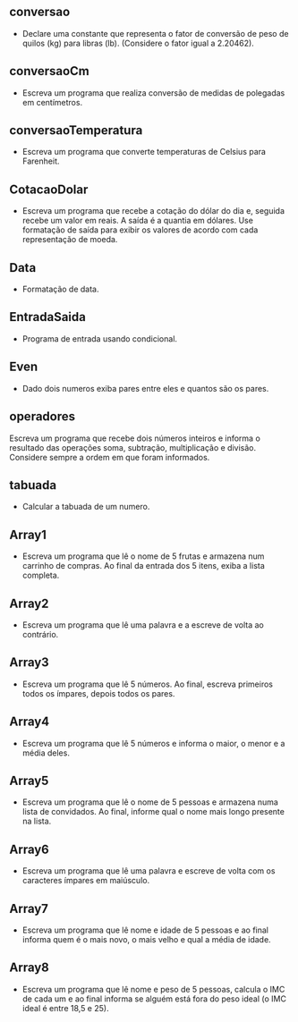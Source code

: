 ## conversao
* Declare uma constante que representa o fator de conversão de peso de quilos (kg) para libras (lb). (Considere o fator igual a 2.20462).

## conversaoCm
* Escreva um programa que realiza conversão de medidas de polegadas em centímetros.

## conversaoTemperatura
* Escreva um programa que converte temperaturas de Celsius para Farenheit.

## CotacaoDolar
* Escreva um programa que recebe a cotação do dólar do dia e, seguida recebe um valor em reais. A saída é a quantia em dólares. 
Use formatação de saída para exibir os valores de acordo com cada representação de moeda.

## Data
* Formatação de data.

## EntradaSaida
* Programa de entrada usando condicional.

## Even
* Dado dois numeros exiba pares entre eles e quantos são os pares.

## operadores
Escreva um programa que recebe dois números inteiros e informa o resultado das operações soma, subtração, multiplicação e divisão. Considere sempre a ordem em que foram informados.

## tabuada
* Calcular a tabuada de um numero.

## Array1
* Escreva um programa que lê o nome de 5 frutas e armazena num carrinho de compras. Ao final da entrada dos 5 itens, exiba a lista completa.

## Array2
* Escreva um programa que lê uma palavra e a escreve de volta ao contrário.

## Array3
* Escreva um programa que lê 5 números. Ao final, escreva primeiros todos os ímpares, depois todos os pares.

## Array4
* Escreva um programa que lê 5 números e informa o maior, o menor e a média deles.

## Array5
* Escreva um programa que lê o nome de 5 pessoas e armazena numa lista de convidados. 
Ao final, informe qual o nome mais longo presente na lista.

## Array6
* Escreva um programa que lê uma palavra e escreve de volta com os caracteres ímpares em maiúsculo.

## Array7
* Escreva um programa que lê nome e idade de 5 pessoas e ao final informa quem é o mais novo, o mais velho e qual a média de idade.

## Array8
* Escreva um programa que lê nome e peso de 5 pessoas, calcula o IMC de cada um e ao final informa se alguém está fora do peso ideal (o IMC ideal é entre 18,5 e 25).

